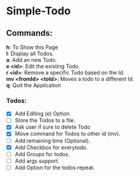 # Simple-Todo

## Commands:
**h**: To Show this Page <br>
**l**: Display all Todos.<br>
**a**: Add an new Todo.<br>
**e \<id>**: Edit the existing Todo.<br>
**r \<id>**: Remove a specific Todo based on the Id.<br>
**mv \<fromId> \<toId>**: Moves a todo to a different Id.<br>
**q**: Quit the Application<br>


### Todos:
- [x] Add Editing (e) Option.
- [ ] Store the Todos to a file.
- [x] Ask user if sure to delete Todo
- [x] Move command for Todos to other id (mv).
- [ ] Add remaining time (Optional).
- [x] Add Checkbox for everytodo.
- [ ] Add Groups for todos.
- [ ] Add args support.
- [ ] Add Option for the todos repeat.
